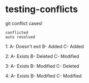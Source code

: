 # testing-conflicts

git conflict cases!

	conflicted
	auto resolved

1:
A- Doesn't exit
B- Added
C- Added

2:
A- Exists
B- Deleted
C- Modified

3:
A- Exists
B- Modified
C- Deleted

4:
A- Exists
B- Modified
C- Modified
